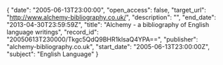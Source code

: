 {
  "date": "2005-06-13T23:00:00", 
  "open_access": false, 
  "target_url": "http://www.alchemy-bibliography.co.uk/", 
  "description": "", 
  "end_date": "2013-04-30T23:59:59Z", 
  "title": "Alchemy - a bibliography of English language writings", 
  "record_id": "20050613T230000/Tkgc5QdQ9BHR1klsaQ4YPA==", 
  "publisher": "alchemy-bibliography.co.uk", 
  "start_date": "2005-06-13T23:00:00Z", 
  "subject": "English Language"
}

